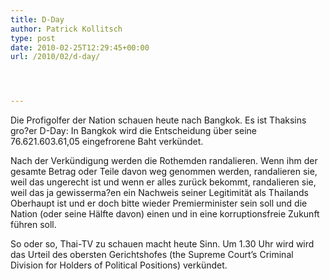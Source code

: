 ```yaml
---
title: D-Day
author: Patrick Kollitsch
type: post
date: 2010-02-25T12:29:45+00:00
url: /2010/02/d-day/




---
```

Die Profigolfer der Nation schauen heute nach Bangkok. Es ist Thaksins gro?er D-Day: In Bangkok wird die Entscheidung über seine 76.621.603.61,05 eingefrorene Baht verkündet. 

Nach der Verkündigung werden die Rothemden randalieren. Wenn ihm der gesamte Betrag oder Teile davon weg genommen werden, randalieren sie, weil das ungerecht ist und wenn er alles zurück bekommt, randalieren sie, weil das ja gewisserma?en ein Nachweis seiner Legitimität als Thailands Oberhaupt ist und er doch bitte wieder Premierminister sein soll und die Nation (oder seine Hälfte davon) einen und in eine korruptionsfreie Zukunft führen soll.

So oder so, Thai-TV zu schauen macht heute Sinn. Um 1.30 Uhr wird wird das Urteil des obersten Gerichtshofes (the Supreme Court&#8217;s Criminal Division for Holders of Political Positions) verkündet.